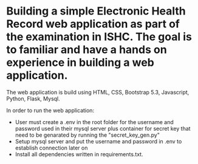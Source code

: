 # Building a simple Electronic Health Record web application as part of the examination in ISHC. The goal is to familiar and have a hands on experience in building a web application. 

The web application is build using HTML, CSS, Bootstrap 5.3,  Javascript, Python, Flask, Mysql. 

In order to run the web application:
- User must create a .env in the root folder for the username and password used in their mysql server plus container for secret key that need to be genarated by running the "secret_key_gen.py"
- Setup mysql server and put the username and password in .env to establish connection later on
- Install all dependencies written in requirements.txt.
